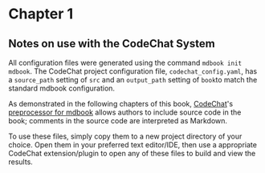 # Chapter 1

## Notes on use with the CodeChat System
All configuration files were generated using the command `mdbook init mdbook`. The CodeChat project configuration file, `codechat_config.yaml`, has a `source_path` setting of `src` and an `output_path` setting of `book`to match the standard mdbook configuration.

As demonstrated in the following chapters of this book, [CodeChat](https://codechat.readthedocs.io/en/master/)'s [preprocessor for mdbook](https://codechat.readthedocs.io/en/master/CodeChat/mdbook_CodeChat.py.html) allows authors to include source code in the book; comments in the source code are interpreted as Markdown.

To use these files, simply copy them to a new project directory of your choice. Open them in your preferred text editor/IDE, then use a appropriate CodeChat extension/plugin to open any of these files to build and view the results.

